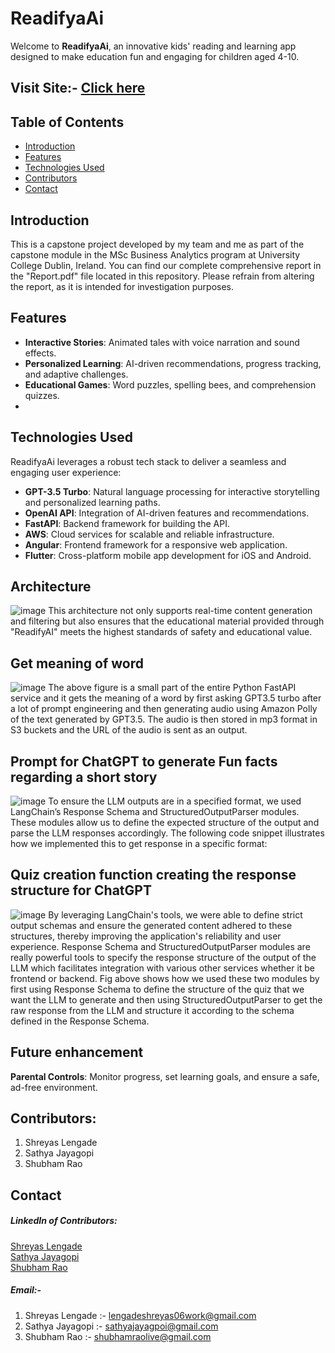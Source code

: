# ReadifyaAi

Welcome to **ReadifyaAi**, an innovative kids' reading and learning app designed to make education fun and engaging for children aged 4-10.

## Visit Site:- <a href="https://www.readifyai.io/">Click here</a>

## Table of Contents

- [Introduction](#introduction)
- [Features](#features)
- [Technologies Used](#technologies-used)
- [Contributors](#contributors)
- [Contact](#contact)

## Introduction
This is a capstone project developed by my team and me as part of the capstone module in the MSc Business Analytics program at University College Dublin, Ireland. You can find our complete comprehensive report in the "Report.pdf" file located in this repository. Please refrain from altering the report, as it is intended for investigation purposes.

## Features
- **Interactive Stories**: Animated tales with voice narration and sound effects.
- **Personalized Learning**: AI-driven recommendations, progress tracking, and adaptive challenges.
- **Educational Games**: Word puzzles, spelling bees, and comprehension quizzes.
- 
## Technologies Used
ReadifyaAi leverages a robust tech stack to deliver a seamless and engaging user experience:

- **GPT-3.5 Turbo**: Natural language processing for interactive storytelling and personalized learning paths.
- **OpenAI API**: Integration of AI-driven features and recommendations.
- **FastAPI**: Backend framework for building the API.
- **AWS**: Cloud services for scalable and reliable infrastructure.
- **Angular**: Frontend framework for a responsive web application.
- **Flutter**: Cross-platform mobile app development for iOS and Android.
  
## Architecture
![image](https://github.com/user-attachments/assets/a1288939-92d0-4cbe-966d-e9aa69362790)
This architecture not only supports real-time content generation and filtering but also ensures that the educational material provided through "ReadifyAI" meets the highest standards of safety and educational value.

## Get meaning of word
![image](https://github.com/user-attachments/assets/00510aae-70e5-4c21-8e91-a76e004d4484)
The above figure is a small part of the entire Python FastAPI service and it gets the meaning of a word by first asking GPT3.5 turbo after a lot of prompt engineering and then generating audio using Amazon Polly of the text generated by GPT3.5. The audio is then stored in mp3 format in S3 buckets and the URL of the audio is sent as an output.

## Prompt for ChatGPT to generate Fun facts regarding a short story
![image](https://github.com/user-attachments/assets/683327d7-3645-4827-b161-04f03a4adb34)
To ensure the LLM outputs are in a specified format, we used LangChain’s Response Schema and StructuredOutputParser modules. These modules allow us to define the expected structure of the output and parse the LLM responses accordingly. The following code snippet illustrates how we implemented this to get response in a specific format:

## Quiz creation function creating the response structure for ChatGPT
![image](https://github.com/user-attachments/assets/ce9c120e-7508-44c8-8460-d54a4b03b820)
By leveraging LangChain's tools, we were able to define strict output schemas and ensure the generated content adhered to these structures, thereby improving the application's reliability and user experience. Response Schema and StructuredOutputParser modules are really powerful tools to specify the response structure of the output of the LLM which facilitates integration with various other services whether it be frontend or backend. Fig above shows how we used these two modules by first using Response Schema to define the structure of the quiz that we want the LLM to generate and then using StructuredOutputParser to get the raw response from the LLM and structure it according to the schema defined in the Response Schema.

## Future enhancement
**Parental Controls**: Monitor progress, set learning goals, and ensure a safe, ad-free environment.
## Contributors:
<ol>
<li>Shreyas Lengade</li>
<li>Sathya Jayagopi</li>
<li>Shubham Rao</li>
</ol>

## Contact 
<h5>LinkedIn of Contributors:</h5>
<a href="https://www.linkedin.com/in/shreyas-lengade-6b32971a3/">Shreyas Lengade</a><br>
<a href="https://www.linkedin.com/in/sathya-jayagopi/">Sathya Jayagopi</a><br>
<a href="https://www.linkedin.com/in/shubham-rao-b26602168/">Shubham Rao</a><br>

<h5>Email:-</h5>
<ol>
<li>Shreyas Lengade :- <a href="lengadeshreyas06work@gmail.com">lengadeshreyas06work@gmail.com</a></li>
<li>Sathya Jayagopi :- <a href="sathyajayagpoi@gmail.com">sathyajayagpoi@gmail.com</a></li>
<li>Shubham Rao :- <a href="shubhamraolive@gmail.com">shubhamraolive@gmail.com</li></a>
</ol> 
